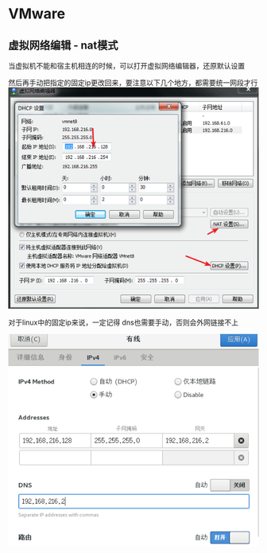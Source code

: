 # VMware

## 虚拟网络编辑 - nat模式
当虚拟机不能和宿主机相连的时候，可以打开虚拟网络编辑器，还原默认设置

然后再手动把指定的固定ip更改回来，要注意以下几个地方，都需要统一网段才行
![](/assets/image/container/snipaste_20180821_104912.png)

对于linux中的固定ip来说，一定记得 dns也需要手动，否则会外网链接不上

![](/assets/image/container/snipaste_20180821_110938.png)
